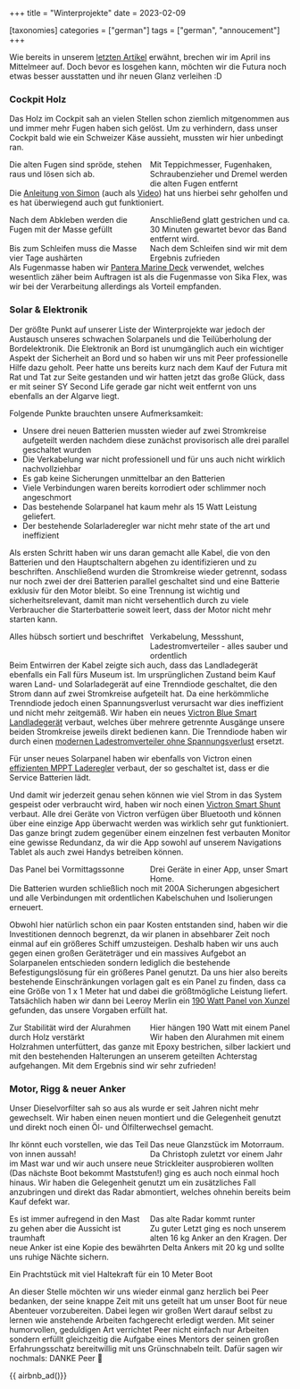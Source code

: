 +++
title = "Winterprojekte"
date = 2023-02-09

[taxonomies]
categories = ["german"]
tags = ["german", "annoucement"]
+++

Wie bereits in unserem [letzten Artikel](/unser-erstes-segeljahr) erwähnt, brechen wir im April ins Mittelmeer auf. Doch bevor es losgehen kann, möchten wir die Futura noch etwas besser ausstatten und ihr neuen Glanz verleihen :D

<!-- more -->

### Cockpit Holz

Das Holz im Cockpit sah an vielen Stellen schon ziemlich mitgenommen aus und immer mehr Fugen haben sich gelöst. Um zu verhindern, dass unser Cockpit bald wie ein Schweizer Käse aussieht, mussten wir hier unbedingt ran. 


<img class="img-half" src="/img/winterprojekte/PXL_20230113_111145019.jpg" alt="" />
<img class="img-half" src="/img/winterprojekte/PXL_20230113_101251077.MP.jpg" alt="" style=float:left;"/>
<div class="img-subtext" style="width:50%; float:left;">Die alten Fugen sind spröde, stehen raus und lösen sich ab.</div>
<div class="img-subtext" style="width:50%; float:left;">Mit Teppichmesser, Fugenhaken, Schraubenzieher und Dremel werden die alten Fugen entfernt</div>

Die [Anleitung von Simon](https://sailingbritican.com/teak-deck-repair) (auch als [Video](https://www.youtube.com/watch?v=kv7Ez2gdw0k)) hat uns hierbei sehr geholfen und es hat überwiegend auch gut funktioniert. 

<img class="img-half" src="/img/winterprojekte/PXL_20230113_145419946.jpg" alt=""/>
<img class="img-half"src="/img/winterprojekte/PXL_20230113_144847061.jpg" alt="" style="float:left;"/>
<div class="img-subtext" style="width:50%; float:left;">Nach dem Abkleben werden die Fugen mit der Masse gefüllt</div>
<div class="img-subtext" style="width:50%; float:left;">Anschließend glatt gestrichen und ca. 30 Minuten gewartet bevor das Band entfernt wird.</div>
<div class="clearfix"></div>

<img class="img-half" src="/img/winterprojekte/PXL_20230118_133151880.jpg" alt=""/>
<img class="img-half"src="/img/winterprojekte/PXL_20230114_145755263.jpg" alt="" style="float:left;"/>
<div class="img-subtext" style="width:50%; float:left;">Bis zum Schleifen muss die Masse vier Tage aushärten</div>
<div class="img-subtext" style="width:50%; float:left;">Nach dem Schleifen sind wir mit dem Ergebnis zufrieden</div>

<div class="clearfix"></div>

Als Fugenmasse haben wir [Pantera Marine Deck](https://www.svb24.com/en/pantera-grouting-compound-md3000-30-v3.html) verwendet, welches wesentlich zäher beim Auftragen ist als die Fugenmasse von Sika Flex, was wir bei der Verarbeitung allerdings als Vorteil empfanden.

### Solar & Elektronik

Der größte Punkt auf unserer Liste der Winterprojekte war jedoch der Austausch unseres schwachen Solarpanels und die Teilüberholung der Bordelektronik. Die Elektronik an Bord ist unumgänglich auch ein wichtiger Aspekt der Sicherheit an Bord und so haben wir uns mit Peer professionelle Hilfe dazu geholt. Peer hatte uns bereits kurz nach dem Kauf der Futura mit Rat und Tat zur Seite gestanden und wir hatten jetzt das große Glück, dass er mit seiner SY Second Life gerade gar nicht weit entfernt von uns ebenfalls an der Algarve liegt.

Folgende Punkte brauchten unsere Aufmerksamkeit:

  - Unsere drei neuen Batterien mussten wieder auf zwei Stromkreise aufgeteilt werden nachdem diese zunächst provisorisch alle drei parallel geschaltet wurden
  - Die Verkabelung war nicht professionell und für uns auch nicht wirklich nachvollziehbar
  - Es gab keine Sicherungen unmittelbar an den Batterien
  - Viele Verbindungen waren bereits korrodiert oder schlimmer noch angeschmort
  - Das bestehende Solarpanel hat kaum mehr als 15 Watt Leistung geliefert.
  - Der bestehende Solarladeregler war nicht mehr state of the art und ineffizient


Als ersten Schritt haben wir uns daran gemacht alle Kabel, die von den Batterien und den Hauptschaltern abgehen zu identifizieren und zu beschriften. Anschließend wurden die Stromkreise wieder getrennt, sodass nur noch zwei der drei Batterien parallel geschaltet sind und eine Batterie exklusiv für den Motor bleibt. So eine Trennung ist wichtig und sicherheitsrelevant, damit man nicht versehentlich durch zu viele Verbraucher die Starterbatterie soweit leert, dass der Motor nicht mehr starten kann.

<img class="img-half" src="/img/winterprojekte/WhatsApp Image 2023-02-03 at 17.57.18.jpeg" alt=""/>
<img class="img-half"src="/img/winterprojekte/WhatsApp Image 2023-02-08 at 09.35.15.jpeg" alt="" style="float:left;"/>
<div class="img-subtext" style="width:50%; float:left;">Alles hübsch sortiert und beschriftet</div>
<div class="img-subtext" style="width:50%; float:left;">Verkabelung, Messshunt, Ladestromverteiler - alles sauber und ordentlich</div>

<div class="clearfix"></div>


Beim Entwirren der Kabel zeigte sich auch, dass das Landladegerät ebenfalls ein Fall fürs Museum ist. Im ursprünglichen Zustand beim Kauf waren Land- und Solarladegerät auf eine Trenndiode geschaltet, die den Strom dann auf zwei Stromkreise aufgeteilt hat. Da eine herkömmliche Trenndiode jedoch einen Spannungsverlust verursacht war dies ineffizient und nicht mehr zeitgemäß. Wir haben ein neues [Victron Blue Smart Landladegerät](https://www.svb.de/de/victron-ladegeraet-bluesmart-ip-22-12-v-20-a-3-ladeausgaenge.html) verbaut, welches über mehrere getrennte Ausgänge unsere beiden Stromkreise jeweils direkt bedienen kann. Die Trenndiode haben wir durch einen [modernen Ladestromverteiler ohne Spannungsverlust](https://www.svb.de/de/mastervolt-ladestromverteiler-battery-mate-1602-ig-mosfet-160-a-2-batteriebaenke.html) ersetzt.

Für unser neues Solarpanel haben wir ebenfalls von Victron einen [effizienten MPPT Laderegler](https://www.svb.de/de/victron-solar-laderegler-smartsolar-mppt-100-20.html) verbaut, der so geschaltet ist, dass er die Service Batterien lädt.

Und damit wir jederzeit genau sehen können wie viel Strom in das System gespeist oder verbraucht wird, haben wir noch einen [Victron Smart Shunt](https://www.svb.de/de/victron-smartshunt-inkl-bluetooth-500-a.html) verbaut. Alle drei Geräte von Victron verfügen über Bluetooth und können über eine einzige App überwacht werden was wirklich sehr gut funktioniert. Das ganze bringt zudem gegenüber einem einzelnen fest verbauten Monitor eine gewisse Redundanz, da wir die App sowohl auf unserem Navigations Tablet als auch zwei Handys betreiben können.

<img class="img-half" src="/img/winterprojekte/signal-2023-02-09-133838.png" alt=""/>
<img class="img-half"src="/img/winterprojekte/signal-2023-02-09-133906.png" alt="" style="float:left;"/>
<div class="img-subtext" style="width:50%; float:left;">Das Panel bei Vormittagssonne</div>
<div class="img-subtext" style="width:50%; float:left;">Drei Geräte in einer App, unser Smart Home.</div>

<div class="clearfix"></div>


Die Batterien wurden schließlich noch mit 200A Sicherungen abgesichert und alle Verbindungen mit ordentlichen Kabelschuhen und Isolierungen erneuert.

Obwohl hier natürlich schon ein paar Kosten entstanden sind, haben wir die Investitionen dennoch begrenzt, da wir planen in absehbarer Zeit noch einmal auf ein größeres Schiff umzusteigen. Deshalb haben wir uns auch gegen einen großen Geräteträger und ein massives Aufgebot an Solarpanelen entschieden sondern lediglich die bestehende Befestigungslösung für ein größeres Panel genutzt. Da uns hier also bereits bestehende Einschränkungen vorlagen galt es ein Panel zu finden, dass ca eine Größe von 1 x 1 Meter hat und dabei die größtmögliche Leistung liefert. Tatsächlich haben wir dann bei Leeroy Merlin ein [190 Watt Panel von Xunzel](https://www.leroymerlin.pt/produtos/eletricidade-e-smart-home/energias-renovaveis/paineis-solares/painel-solar-xunzel-power-190w-12v-c-cabo-83795761.html) gefunden, das unsere Vorgaben erfüllt hat. 

<img class="img-half" src="/img/winterprojekte/PXL_20230205_094714208.jpg" alt=""/>
<img class="img-half"src="/img/winterprojekte/PXL_20230204_160119656.MP.jpg" alt="" style="float:left;"/>
<div class="img-subtext" style="width:50%; float:left;">Zur Stabilität wird der Alurahmen durch Holz verstärkt</div>
<div class="img-subtext" style="width:50%; float:left;">Hier hängen 190 Watt mit einem Panel</div>

<div class="clearfix"></div>

Wir haben den Alurahmen mit einem Holzrahmen unterfüttert, das ganze mit Epoxy bestrichen, silber lackiert und mit den bestehenden Halterungen an unserem geteilten Achterstag aufgehangen. Mit dem Ergebnis sind wir sehr zufrieden!

### Motor, Rigg & neuer Anker

Unser Dieselvorfilter sah so aus als wurde er seit Jahren nicht mehr gewechselt. Wir haben einen neuen montiert und die Gelegenheit genutzt und direkt noch einen Öl- und Ölfilterwechsel gemacht.


<img class="img-half" src="/img/winterprojekte/PXL_20230206_124619193.jpg" alt=""/>
<img class="img-half"src="/img/winterprojekte/PXL_20230206_124614743.jpg" alt="" style="float:left;"/>
<div class="img-subtext" style="width:50%; float:left;">Ihr könnt euch vorstellen, wie das Teil von innen aussah!</div>
<div class="img-subtext" style="width:50%; float:left;">Das neue Glanzstück im Motorraum.</div>

<div class="clearfix"></div>


Da Christoph zuletzt vor einem Jahr im Mast war und wir auch unsere neue Strickleiter ausprobieren wollten (Das nächste Boot bekommt Maststufen!) ging es auch noch einmal hoch hinaus. Wir haben die Gelegenheit genutzt um ein zusätzliches Fall anzubringen und direkt das Radar abmontiert, welches ohnehin bereits beim Kauf defekt war.

<img class="img-half" src="/img/winterprojekte/PXL_20230205_120427656.jpg" alt=""/>
<img class="img-half"src="/img/winterprojekte/IMG-20230205-WA0003.jpg" alt="" style="float:left;"/>
<div class="img-subtext" style="width:50%; float:left;">Es ist immer aufregend in den Mast zu gehen aber die Aussicht ist traumhaft</div>
<div class="img-subtext" style="width:50%; float:left;">Das alte Radar kommt runter</div>

<div class="clearfix"></div>

Zu guter Letzt ging es noch unserem alten 16 kg Anker an den Kragen. Der neue Anker ist eine Kopie des bewährten Delta Ankers mit 20 kg und sollte uns ruhige Nächte sichern.


<img class="img-full" src="/img/winterprojekte/PXL_20230207_162252322.MP.jpg" alt="" />
<div class="img-subtext">Ein Prachtstück mit viel Haltekraft für ein 10 Meter Boot</div>

An dieser Stelle möchten wir uns wieder einmal ganz herzlich bei Peer bedanken, der seine knappe Zeit mit uns geteilt hat um unser Boot für neue Abenteuer vorzubereiten. Dabei legen wir großen Wert darauf selbst zu lernen wie anstehende Arbeiten fachgerecht erledigt werden. Mit seiner humorvollen, geduldigen Art verrichtet Peer nicht einfach nur Arbeiten sondern erfüllt gleichzeitig die Aufgabe eines Mentors der seinen großen Erfahrungsschatz bereitwillig mit uns Grünschnabeln teilt. Dafür sagen wir nochmals: DANKE Peer 🙏

{{ airbnb_ad()}}

